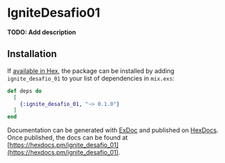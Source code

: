 # IgniteDesafio01

**TODO: Add description**

## Installation

If [available in Hex](https://hex.pm/docs/publish), the package can be installed
by adding `ignite_desafio_01` to your list of dependencies in `mix.exs`:

```elixir
def deps do
  [
    {:ignite_desafio_01, "~> 0.1.0"}
  ]
end
```

Documentation can be generated with [ExDoc](https://github.com/elixir-lang/ex_doc)
and published on [HexDocs](https://hexdocs.pm). Once published, the docs can
be found at [https://hexdocs.pm/ignite_desafio_01](https://hexdocs.pm/ignite_desafio_01).

